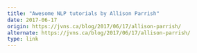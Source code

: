 ```yaml
---
title: "Awesome NLP tutorials by Allison Parrish"
date: 2017-06-17
origin: https://jvns.ca/blog/2017/06/17/allison-parrish/
alternate: https://jvns.ca/blog/2017/06/17/allison-parrish/
type: link
---
```


